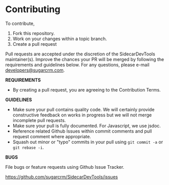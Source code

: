# Contributing

To contribute,

1. Fork this repository.
1. Work on your changes within a topic branch.
1. Create a pull request

Pull requests are accepted under the discretion of the SidecarDevTools maintainer(s). Improve the chances your PR will be merged by following the requirements and guidelines below. For any questions, please e-mail developers@sugarcrm.com.

**REQUIREMENTS**
- By creating a pull request, you are agreeing to the Contribution Terms.

**GUIDELINES**
- Make sure your pull contains quality code. We will certainly provide constructive feedback on works in progress but we will not merge incomplete pull requests.
- Make sure your pull is fully documented. For Javascript, we use jsdoc.
- Reference related Github Issues within commit comments and pull request comment where appropriate.
- Squash out minor or "typo" commits in your pull using `git commit -a` or `git rebase -i`.

**BUGS**

File bugs or feature requests using Github Issue Tracker.

https://github.com/sugarcrm/SidecarDevTools/issues
